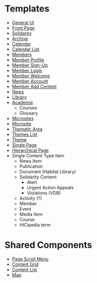 # Templates

- [General UI](../blob/master/wiki/templates/general-ui.md)
- [Front Page](../blob/master/wiki/templates/front-page.md)
- [Solidarity](../blob/master/wiki/templates/solidarity.md)
- [Archive](../blob/master/wiki/templates/archive.md)
- [Calendar](../blob/master/wiki/templates/calendar.md)
- [Calendar List](../blob/master/wiki/templates/calendar-list.md)
- [Members](../blob/master/wiki/templates/members/members.md)
- [Member Profile](../blob/master/wiki/templates/members/member-profile.md)
- [Member Sign-Up](../blob/master/wiki/templates/members/member-signup.md)
- [Member Login](../blob/master/wiki/templates/members/member-login.md)
- [Member Welcome](../blob/master/wiki/templates/members/member-welcome.md)
- [Member Account](../blob/master/wiki/templates/members/member-account.md)
- [Member Add Content](../blob/master/wiki/templates/members/member-add-content.md)
- [News](../blob/master/wiki/templates/news.md)
- [Library](../blob/master/wiki/templates/library.md)
- [Academia](../blob/master/wiki/templates/academia.md)
   - Courses
   - Glossary
- [Microsites](../blob/master/wiki/templates/microsites.md)
- [Microsite](../blob/master/wiki/templates/microsite.md)
- [Thematic Area](../blob/master/wiki/templates/themes/thematic-area.md)
- [Themes List](../blob/master/wiki/templates/themes/themes-list.md)
- [Theme](../blob/master/wiki/templates/themes/theme.md)
- [Single Page](../blob/master/wiki/templates/single/single-page.md)
- [Hierarchical Page](../blob/master/wiki/templates/single/hierarchical-page.md)
- Single Content Type Item
   - News Item
   - Publication
   - Document (Habitat Library)
   - Solidarity Content
      - Alert
      - Urgent Action Appeals
      - Violations (VDB)
   - Activity (?)
   - Member
   - Event
   - Media Item
   - Course
   - HICipedia term


# Shared Components

- [Page Scroll Menu](../blob/master/wiki/templates/shared-components/page-scroll-menu.md)
- [Content Grid](../blob/master/wiki/templates/shared-components/content-grid.md)
- [Content List](../blob/master/wiki/templates/shared-components/content-list.md)
- [Map](../blob/master/wiki/templates/shared-components/map.md)
